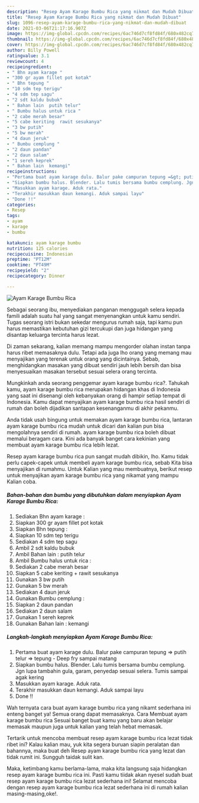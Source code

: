 ```yaml
---
description: "Resep Ayam Karage Bumbu Rica yang nikmat dan Mudah Dibuat"
title: "Resep Ayam Karage Bumbu Rica yang nikmat dan Mudah Dibuat"
slug: 1096-resep-ayam-karage-bumbu-rica-yang-nikmat-dan-mudah-dibuat
date: 2021-03-06T21:17:16.907Z
image: https://img-global.cpcdn.com/recipes/6ac746d7cf8fd84f/680x482cq70/ayam-karage-bumbu-rica-foto-resep-utama.jpg
thumbnail: https://img-global.cpcdn.com/recipes/6ac746d7cf8fd84f/680x482cq70/ayam-karage-bumbu-rica-foto-resep-utama.jpg
cover: https://img-global.cpcdn.com/recipes/6ac746d7cf8fd84f/680x482cq70/ayam-karage-bumbu-rica-foto-resep-utama.jpg
author: Billy Powell
ratingvalue: 3.1
reviewcount: 4
recipeingredient:
- " Bhn ayam karage "
- "300 gr ayam fillet pot kotak"
- " Bhn tepung "
- "10 sdm tep terigu"
- "4 sdm tep sagu"
- "2 sdt kaldu bubuk"
- " Bahan lain  putih telur"
- " Bumbu halus untuk rica "
- "2 cabe merah besar"
- "5 cabe keriting  rawit sesukanya"
- "3 bw putih"
- "5 bw merah"
- "4 daun jeruk"
- " Bumbu cemplung "
- "2 daun pandan"
- "2 daun salam"
- "1 sereh keprek"
- " Bahan lain  kemangi"
recipeinstructions:
- "Pertama buat ayam karage dulu. Balur pake campuran tepung =&gt; putih telur =&gt; tepung Deep fry sampai matang"
- "Siapkan bumbu halus. Blender. Lalu tumis bersama bumbu cemplung. Jgn lupa tambahin gula, garam, penyedap sesuai selera. Tumis sampai agak kering"
- "Masukkan ayam karage. Aduk rata."
- "Terakhir masukkan daun kemangi. Aduk sampai layu"
- "Done !!"
categories:
- Resep
tags:
- ayam
- karage
- bumbu

katakunci: ayam karage bumbu 
nutrition: 125 calories
recipecuisine: Indonesian
preptime: "PT12M"
cooktime: "PT49M"
recipeyield: "2"
recipecategory: Dinner

---
```



![Ayam Karage Bumbu Rica](https://img-global.cpcdn.com/recipes/6ac746d7cf8fd84f/680x482cq70/ayam-karage-bumbu-rica-foto-resep-utama.jpg)

Sebagai seorang ibu, menyediakan panganan menggugah selera kepada famili adalah suatu hal yang sangat menyenangkan untuk kamu sendiri. Tugas seorang istri bukan sekedar mengurus rumah saja, tapi kamu pun harus memastikan kebutuhan gizi tercukupi dan juga hidangan yang disantap keluarga tercinta harus lezat.

Di zaman  sekarang, kalian memang mampu mengorder olahan instan tanpa harus ribet memasaknya dulu. Tetapi ada juga lho orang yang memang mau menyajikan yang terenak untuk orang yang dicintainya. Sebab, menghidangkan masakan yang dibuat sendiri jauh lebih bersih dan bisa menyesuaikan masakan tersebut sesuai selera orang tercinta. 



Mungkinkah anda seorang penggemar ayam karage bumbu rica?. Tahukah kamu, ayam karage bumbu rica merupakan hidangan khas di Indonesia yang saat ini disenangi oleh kebanyakan orang di hampir setiap tempat di Indonesia. Kamu dapat menyajikan ayam karage bumbu rica hasil sendiri di rumah dan boleh dijadikan santapan kesenanganmu di akhir pekanmu.

Anda tidak usah bingung untuk memakan ayam karage bumbu rica, lantaran ayam karage bumbu rica mudah untuk dicari dan kalian pun bisa mengolahnya sendiri di rumah. ayam karage bumbu rica boleh dibuat memalui beragam cara. Kini ada banyak banget cara kekinian yang membuat ayam karage bumbu rica lebih lezat.

Resep ayam karage bumbu rica pun sangat mudah dibikin, lho. Kamu tidak perlu capek-capek untuk membeli ayam karage bumbu rica, sebab Kita bisa menyajikan di rumahmu. Untuk Kalian yang mau membuatnya, berikut resep untuk menyajikan ayam karage bumbu rica yang nikamat yang mampu Kalian coba.

<!--inarticleads1-->

##### Bahan-bahan dan bumbu yang dibutuhkan dalam menyiapkan Ayam Karage Bumbu Rica:

1. Sediakan  Bhn ayam karage :
1. Siapkan 300 gr ayam fillet pot kotak
1. Siapkan  Bhn tepung :
1. Siapkan 10 sdm tep terigu
1. Sediakan 4 sdm tep sagu
1. Ambil 2 sdt kaldu bubuk
1. Ambil  Bahan lain : putih telur
1. Ambil  Bumbu halus untuk rica :
1. Sediakan 2 cabe merah besar
1. Siapkan 5 cabe keriting + rawit sesukanya
1. Gunakan 3 bw putih
1. Gunakan 5 bw merah
1. Sediakan 4 daun jeruk
1. Gunakan  Bumbu cemplung :
1. Siapkan 2 daun pandan
1. Sediakan 2 daun salam
1. Gunakan 1 sereh keprek
1. Gunakan  Bahan lain : kemangi




<!--inarticleads2-->

##### Langkah-langkah menyiapkan Ayam Karage Bumbu Rica:

1. Pertama buat ayam karage dulu. Balur pake campuran tepung =&gt; putih telur =&gt; tepung - Deep fry sampai matang
1. Siapkan bumbu halus. Blender. Lalu tumis bersama bumbu cemplung. Jgn lupa tambahin gula, garam, penyedap sesuai selera. Tumis sampai agak kering
1. Masukkan ayam karage. Aduk rata.
1. Terakhir masukkan daun kemangi. Aduk sampai layu
1. Done !!




Wah ternyata cara buat ayam karage bumbu rica yang nikamt sederhana ini enteng banget ya! Semua orang dapat memasaknya. Cara Membuat ayam karage bumbu rica Sesuai banget buat kamu yang baru akan belajar memasak maupun juga untuk kalian yang telah hebat memasak.

Tertarik untuk mencoba membuat resep ayam karage bumbu rica lezat tidak ribet ini? Kalau kalian mau, yuk kita segera buruan siapin peralatan dan bahannya, maka buat deh Resep ayam karage bumbu rica yang lezat dan tidak rumit ini. Sungguh taidak sulit kan. 

Maka, ketimbang kamu berlama-lama, maka kita langsung saja hidangkan resep ayam karage bumbu rica ini. Pasti kamu tiidak akan nyesel sudah buat resep ayam karage bumbu rica lezat sederhana ini! Selamat mencoba dengan resep ayam karage bumbu rica lezat sederhana ini di rumah kalian masing-masing,oke!.


